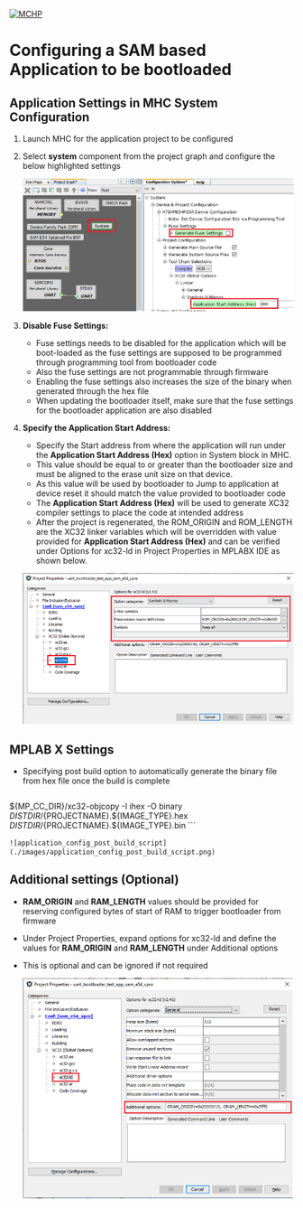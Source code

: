 [![MCHP](https://www.microchip.com/ResourcePackages/Microchip/assets/dist/images/logo.png)](https://www.microchip.com)

# Configuring a SAM based Application to be bootloaded

## Application Settings in MHC System Configuration

1. Launch MHC for the application project to be configured
2. Select **system** component from the project graph and configure the below highlighted settings

    ![application_config_mhc_setting](./images/application_config_mhc_setting.png)

3. **Disable Fuse Settings:**
    - Fuse settings needs to be disabled for the application which will be boot-loaded as the fuse settings are supposed to be programmed through programming tool from bootloader code
    - Also the fuse settings are not programmable through firmware
    - Enabling the fuse settings also increases the size of the binary when generated through the hex file
    - When updating the bootloader itself, make sure that the fuse settings for the bootloader application are also disabled

4. **Specify the Application Start Address:**
    - Specify the Start address from where the application will run under the **Application Start Address (Hex)** option in System block in MHC.
    - This value should be equal to or greater than the bootloader size and must be aligned to the erase unit size on that device.
    - As this value will be used by bootloader to Jump to application at device reset it should match the value provided to bootloader code
    - The **Application Start Address (Hex)** will be used to generate XC32 compiler settings to place the code at intended address
    - After the project is regenerated, the ROM_ORIGIN and ROM_LENGTH are the XC32 linker variables which will be overridden with value provided for **Application Start Address (Hex)** and can be verified under Options for xc32-ld in Project Properties in MPLABX IDE as shown below.

    ![application_config_xc32_ld_rom](./images/application_config_xc32_ld_rom.png)

## MPLAB X Settings

- Specifying post build option to automatically generate the binary file from hex file once the build is complete

    ```
${MP_CC_DIR}/xc32-objcopy -I ihex -O binary ${DISTDIR}/${PROJECTNAME}.${IMAGE_TYPE}.hex ${DISTDIR}/${PROJECTNAME}.${IMAGE_TYPE}.bin
    ```

    ![application_config_post_build_script](./images/application_config_post_build_script.png)

## Additional settings (Optional)

- **RAM_ORIGIN** and **RAM_LENGTH** values should be provided for reserving configured bytes of start of RAM to trigger bootloader from firmware
- Under Project Properties, expand options for xc32-ld and define the values for **RAM_ORIGIN** and **RAM_LENGTH** under Additional options
- This is optional and can be ignored if not required

    ![application_config_xc32_ld_ram](./images/application_config_xc32_ld_ram.png)
